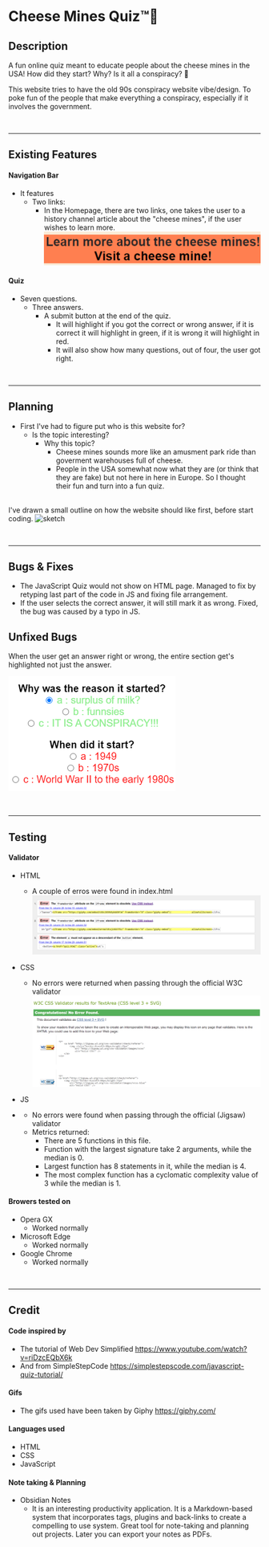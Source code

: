 # Cheese Mines Quiz™🧀

## Description

A fun online quiz meant to educate people about the cheese mines in the USA! How did they start? Why? Is it all a conspiracy? 👀

This website tries to have the old 90s conspiracy website vibe/design. To poke fun of the people that make everything a conspiracy, especially if it involves the government.

<br>
<hr>

## Existing Features

#### Navigation Bar

- It features
  - Two links:
    - In the Homepage, there are two links, one takes the user to a history channel article about the "cheese mines", if the user wishes to learn more.
  ![nav-bar-img](assets/media/nav-bar.png)

#### Quiz

- Seven questions.
  - Three answers.
    - A submit button at the end of the quiz.
      - It will highlight if you got the correct or wrong answer, if it is correct it will highlight in green, if it is wrong it will highlight in red.
      - It will also show how many questions, out of four, the user got right.
![]()

<br>
<hr>

## Planning

- First I've had to figure put who is this website for?
  - Is the topic interesting?
    - Why this topic? 
      - Cheese mines sounds more like an amusment park ride than goverment warehouses full of cheese.
      - People in the USA somewhat now what they are (or think that they are fake) but not here in here in Europe. So I thought their fun and turn into a fun quiz.
    <br>

I've drawn a small outline on how the website should like first, before start coding.
![sketch](assets/media/sketch.jpg)

<br>
<hr>

## Bugs & Fixes

- The JavaScript Quiz would not show on HTML page.
Managed to fix by retyping last part of the code in JS and fixing file arrangement.
- If the user selects the correct answer, it will still mark it as wrong.
Fixed, the bug was caused by a typo in JS.

## Unfixed Bugs

When the user get an answer right or wrong, the entire section get's highlighted not just the answer.

![bug](assets/media/Screenshot-answerbug.png)

<br>
<hr>

## Testing

#### Validator

- HTML
  - A couple of erros were found in index.html
![html](assets/media/html-validator.png)

- CSS
  - No errors were returned when passing through the official W3C validator
![css-test](assets/media/css-validator.png)

- JS
- - No errors were found when passing through the official (Jigsaw) validator
  - Metrics returned:
    - There are 5 functions in this file.
    - Function with the largest signature take 2 arguments, while the median is 0.
    - Largest function has 8 statements in it, while the median is 4.
    - The most complex function has a cyclomatic complexity value of 3 while the median is 1.

#### Browers tested on
- Opera GX
  - Worked normally 
- Microsoft Edge
  -  Worked normally
- Google Chrome
  - Worked normally
  
<br>
<hr>

## Credit

#### Code inspired by

- The tutorial of Web Dev Simplified <https://www.youtube.com/watch?v=riDzcEQbX6k>
- And from SimpleStepCode <https://simplestepscode.com/javascript-quiz-tutorial/>

#### Gifs
- The gifs used have been taken by Giphy https://giphy.com/

#### Languages used

- HTML
- CSS
- JavaScript

#### Note taking & Planning

- Obsidian Notes
  - It is an interesting productivity application. It is a Markdown-based system that incorporates tags, plugins and back-links to create a compelling to use system. Great tool for note-taking and planning out projects. Later you can export your notes as PDFs. 
![]()
